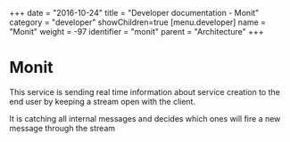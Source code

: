 +++
date = "2016-10-24"
title = "Developer documentation - Monit"
category = "developer"
showChildren=true
[menu.developer]
  name = "Monit"
  weight = -97
  identifier = "monit"
  parent = "Architecture"
+++

# Monit

This service is sending real time information about service creation to the end user by keeping a stream open with the client.

It is catching all internal messages and decides which ones will fire a new message through the stream

